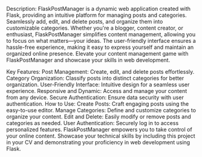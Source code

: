 Description:
FlaskPostManager is a dynamic web application created with Flask, providing an intuitive platform for managing posts and categories. Seamlessly add, edit, and delete posts, and organize them into customizable categories. Whether you're a blogger, content creator, or enthusiast, FlaskPostManager simplifies content management, allowing you to focus on what matters—your ideas. The user-friendly interface ensures a hassle-free experience, making it easy to express yourself and maintain an organized online presence. Elevate your content management game with FlaskPostManager and showcase your skills in web development.

Key Features:
Post Management: Create, edit, and delete posts effortlessly.
Category Organization: Classify posts into distinct categories for better organization.
User-Friendly Interface: Intuitive design for a seamless user experience.
Responsive and Dynamic: Access and manage your content from any device.
Secure Authentication: Ensure data security with user authentication.
How to Use:
Create Posts: Craft engaging posts using the easy-to-use editor.
Manage Categories: Define and customize categories to organize your content.
Edit and Delete: Easily modify or remove posts and categories as needed.
User Authentication: Securely log in to access personalized features.
FlaskPostManager empowers you to take control of your online content. Showcase your technical skills by including this project in your CV and demonstrating your proficiency in web development using Flask.





